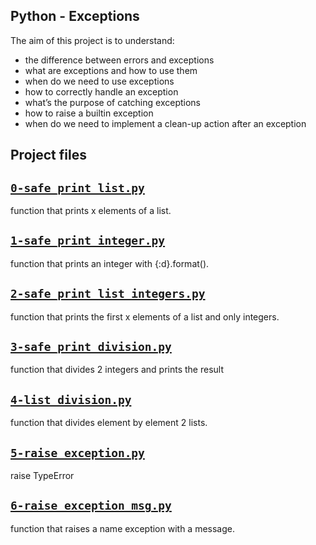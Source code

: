 ##  Python - Exceptions
The aim of this project is to understand:
- the difference between errors and exceptions
- what are exceptions and how to use them
- when do we need to use exceptions
- how to correctly handle an exception
- what’s the purpose of catching exceptions
- how to raise a builtin exception
- when do we need to implement a clean-up action after an exception

## Project files

## [`0-safe_print_list.py`](0-safe_print_list.py)
function that prints x elements of a list.

## [`1-safe_print_integer.py`](1-safe_print_integer.py)
function that prints an integer with {:d}.format().

## [`2-safe_print_list_integers.py`](2-safe_print_list_integers.py)
function that prints the first x elements of a list and only integers.

## [`3-safe_print_division.py`](3-safe_print_division.py)
function that divides 2 integers and prints the result

## [`4-list_division.py`](4-list_division.py)
function that divides element by element 2 lists.

## [`5-raise_exception.py`](5-raise_exception.py)
raise TypeError

## [`6-raise_exception_msg.py`](6-raise_exception_msg.py)
function that raises a name exception with a message.
